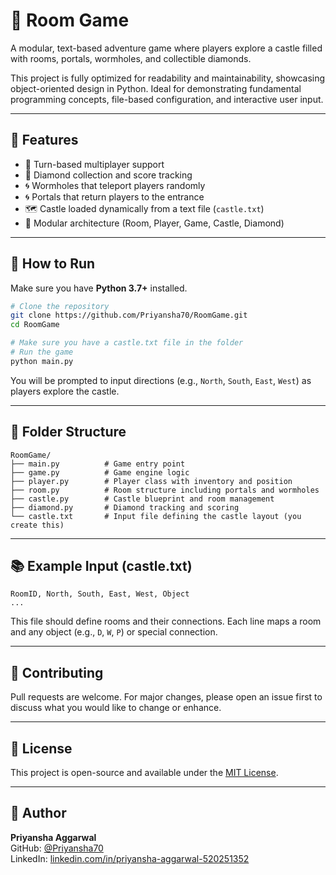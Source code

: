 # 🏰 Room Game

A modular, text-based adventure game where players explore a castle filled with rooms, portals, wormholes, and collectible diamonds.

This project is fully optimized for readability and maintainability, showcasing object-oriented design in Python. Ideal for demonstrating fundamental programming concepts, file-based configuration, and interactive user input.

---

## 🚀 Features

- 🔁 Turn-based multiplayer support
- 💎 Diamond collection and score tracking
- 🌀 Wormholes that teleport players randomly
- 🌀 Portals that return players to the entrance
- 🗺️ Castle loaded dynamically from a text file (`castle.txt`)
- 🧱 Modular architecture (Room, Player, Game, Castle, Diamond)

---

## 🧪 How to Run

Make sure you have **Python 3.7+** installed.

```bash
# Clone the repository
git clone https://github.com/Priyansha70/RoomGame.git
cd RoomGame

# Make sure you have a castle.txt file in the folder
# Run the game
python main.py
```

You will be prompted to input directions (e.g., `North`, `South`, `East`, `West`) as players explore the castle.

---

## 📁 Folder Structure

```
RoomGame/
├── main.py          # Game entry point
├── game.py          # Game engine logic
├── player.py        # Player class with inventory and position
├── room.py          # Room structure including portals and wormholes
├── castle.py        # Castle blueprint and room management
├── diamond.py       # Diamond tracking and scoring
└── castle.txt       # Input file defining the castle layout (you create this)
```

---

## 📚 Example Input (castle.txt)

```
RoomID, North, South, East, West, Object
...
```

This file should define rooms and their connections. Each line maps a room and any object (e.g., `D`, `W`, `P`) or special connection.

---

## 🤝 Contributing

Pull requests are welcome. For major changes, please open an issue first to discuss what you would like to change or enhance.

---

## 📜 License

This project is open-source and available under the [MIT License](https://opensource.org/licenses/MIT).

---

## 👤 Author

**Priyansha Aggarwal**  
GitHub: [@Priyansha70](https://github.com/Priyansha70)  
LinkedIn: [linkedin.com/in/priyansha-aggarwal-520251352](https://linkedin.com/in/priyansha-aggarwal-520251352)
